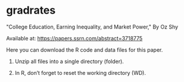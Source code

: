 # gradrates
"College Education, Earning Inequality, and Market Power," By Oz Shy

Available at: https://papers.ssrn.com/abstract=3718775 

Here you can download the R code and data files for this paper. 

1) Unzip all files into a single directory (folder). 

2) In R, don’t forget to reset the working directory (WD). 
